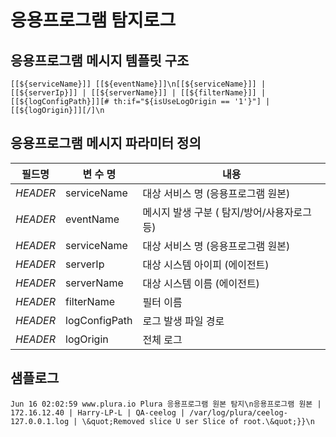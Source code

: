 # 응용프로그램 탐지로그

## 응용프로그램 메시지 템플릿 구조
```
[[${serviceName}]] [[${eventName}]]\n[[${serviceName}]] | [[${serverIp}]] | [[${serverName}]] | [[${filterName}]] | [[${logConfigPath}]][# th:if="${isUseLogOrigin == '1'}"] | [[${logOrigin}]][/]\n
```

## 응용프로그램 메시지 파라미터 정의
|필드명| 변 수 명                       |  내용                                   |
|-----|----------------------------|----------------------------------------|
|_HEADER_ |serviceName                 | 대상 서비스 명 (응용프로그램 원본)|
|_HEADER_ |eventName                   | 메시지 발생 구분 ( 탐지/방어/사용자로그 등)|
|_HEADER_ |serviceName                 | 대상 서비스 명 (응용프로그램 원본)|
|_HEADER_ |serverIp                    | 대상 시스템 아이피 (에이전트)|
|_HEADER_ |serverName                  | 대상 시스템 이름 (에이전트)|
|_HEADER_ |filterName                  | 필터 이름|
|_HEADER_ |logConfigPath               | 로그 발생 파일 경로|
|_HEADER_ |logOrigin                   | 전체 로그            |     


## 샘플로그
```
Jun 16 02:02:59 www.plura.io Plura 응용프로그램 원본 탐지\n응용프로그램 원본 | 172.16.12.40 | Harry-LP-L | QA-ceelog | /var/log/plura/ceelog-127.0.0.1.log | \&quot;Removed slice U ser Slice of root.\&quot;}}\n
```
